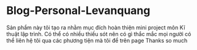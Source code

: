 ﻿# Blog-Personal-Levanquang
Sản phẩm này tôi tạo ra nhằm mục đích hoàn thiện mini project môn Kĩ thuật lập trình. Có thể có nhiều thiếu sót nên có gì thắc mắc mọi người có thể liên hệ tôi qua các phương tiện mà tôi để trên page Thanks so much
